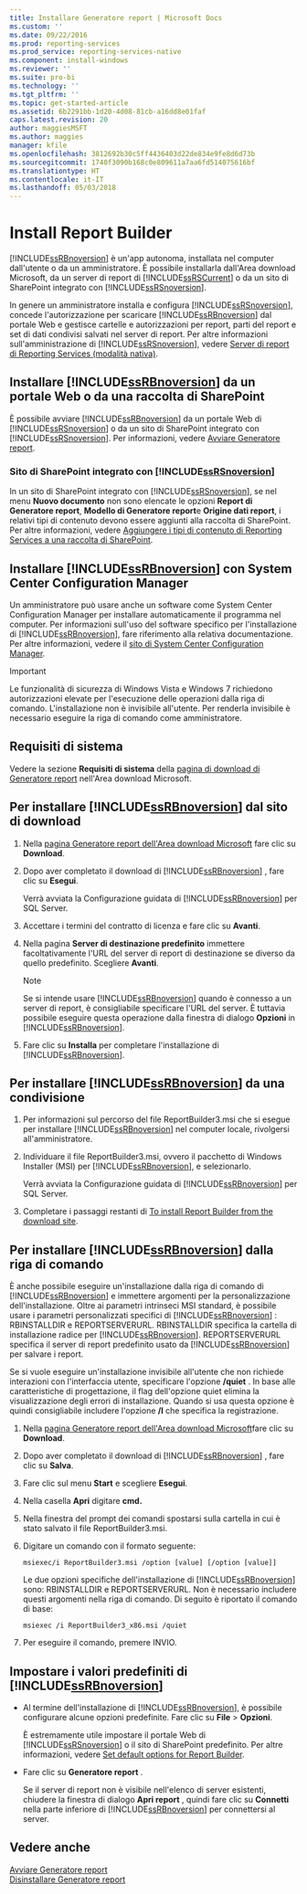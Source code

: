 ```yaml
---
title: Installare Generatore report | Microsoft Docs
ms.custom: ''
ms.date: 09/22/2016
ms.prod: reporting-services
ms.prod_service: reporting-services-native
ms.component: install-windows
ms.reviewer: ''
ms.suite: pro-bi
ms.technology: ''
ms.tgt_pltfrm: ''
ms.topic: get-started-article
ms.assetid: 6b2291bb-1d20-4d08-81cb-a16dd8e01faf
caps.latest.revision: 20
author: maggiesMSFT
ms.author: maggies
manager: kfile
ms.openlocfilehash: 3812692b30c5ff4436403d22de834e9fe8d6d73b
ms.sourcegitcommit: 1740f3090b168c0e809611a7aa6fd514075616bf
ms.translationtype: HT
ms.contentlocale: it-IT
ms.lasthandoff: 05/03/2018
---
```

# <a name="install-report-builder"></a>Install Report Builder
  [!INCLUDE[ssRBnoversion](../../includes/ssrbnoversion-md.md)] è un'app autonoma, installata nel computer dall'utente o da un amministratore. È possibile installarla dall'Area download Microsoft, da un server di report di [!INCLUDE[ssRSCurrent](../../includes/ssrscurrent-md.md)] o da un sito di SharePoint integrato con [!INCLUDE[ssRSnoversion](../../includes/ssrsnoversion-md.md)].  
  
 In genere un amministratore installa e configura [!INCLUDE[ssRSnoversion](../../includes/ssrsnoversion-md.md)], concede l'autorizzazione per scaricare [!INCLUDE[ssRBnoversion](../../includes/ssrbnoversion-md.md)] dal portale Web e gestisce cartelle e autorizzazioni per report, parti del report e set di dati condivisi salvati nel server di report. Per altre informazioni sull'amministrazione di [!INCLUDE[ssRSnoversion](../../includes/ssrsnoversion-md.md)], vedere [Server di report di Reporting Services &#40;modalità nativa&#41;](../../reporting-services/report-server/reporting-services-report-server-native-mode.md).  
  
## <a name="install-includessrbnoversionincludesssrbnoversion-mdmd-from--a--web-portal-or-sharepoint-library"></a>Installare [!INCLUDE[ssRBnoversion](../../includes/ssrbnoversion-md.md)] da un portale Web o da una raccolta di SharePoint 
  
 È possibile avviare [!INCLUDE[ssRBnoversion](../../includes/ssrbnoversion-md.md)] da un portale Web di [!INCLUDE[ssRSnoversion](../../includes/ssrsnoversion-md.md)] o da un sito di SharePoint integrato con [!INCLUDE[ssRSnoversion](../../includes/ssrsnoversion-md.md)]. Per informazioni, vedere [Avviare Generatore report](../../reporting-services/report-builder/start-report-builder.md).  
  
### <a name="sharepoint-site-integrated-with-includessrsnoversionincludesssrsnoversion-mdmd"></a>Sito di SharePoint integrato con [!INCLUDE[ssRSnoversion](../../includes/ssrsnoversion-md.md)]
  
 In un sito di SharePoint integrato con [!INCLUDE[ssRSnoversion](../../includes/ssrsnoversion-md.md)], se nel menu **Nuovo documento** non sono elencate le opzioni **Report di Generatore report**, **Modello di Generatore report**e **Origine dati report**, i relativi tipi di contenuto devono essere aggiunti alla raccolta di SharePoint. Per altre informazioni, vedere [Aggiungere i tipi di contenuto di Reporting Services a una raccolta di SharePoint](../../reporting-services/report-server-sharepoint/add-reporting-services-content-types-to-a-sharepoint-library.md).  
 
## <a name="install-includessrbnoversionincludesssrbnoversion-mdmd-with-system-center-configuration-manager"></a>Installare [!INCLUDE[ssRBnoversion](../../includes/ssrbnoversion-md.md)] con System Center Configuration Manager 
  
 Un amministratore può usare anche un software come System Center Configuration Manager per installare automaticamente il programma nel computer. Per informazioni sull'uso del software specifico per l'installazione di [!INCLUDE[ssRBnoversion](../../includes/ssrbnoversion-md.md)], fare riferimento alla relativa documentazione. Per altre informazioni, vedere il [sito di System Center Configuration Manager](https://www.microsoft.com/en-us/cloud-platform/system-center-configuration-manager).  
  
> [!IMPORTANT]  
>  Le funzionalità di sicurezza di Windows Vista e Windows 7 richiedono autorizzazioni elevate per l'esecuzione delle operazioni dalla riga di comando. L'installazione non è invisibile all'utente. Per renderla invisibile è necessario eseguire la riga di comando come amministratore.  
  
## <a name="system-requirements"></a>Requisiti di sistema
  
 Vedere la sezione **Requisiti di sistema** della [pagina di download di Generatore report](http://go.microsoft.com/fwlink/?LinkID=734968) nell'Area download Microsoft.
  
##  <a name="download"></a> Per installare [!INCLUDE[ssRBnoversion](../../includes/ssrbnoversion-md.md)] dal sito di download  
  
1.  Nella [pagina Generatore report dell'Area download Microsoft](http://go.microsoft.com/fwlink/?LinkID=734968) fare clic su **Download**.  
  
2.  Dopo aver completato il download di [!INCLUDE[ssRBnoversion](../../includes/ssrbnoversion-md.md)] , fare clic su  **Esegui**.  
  
     Verrà avviata la Configurazione guidata di [!INCLUDE[ssRBnoversion](../../includes/ssrbnoversion-md.md)] per SQL Server.  
  
3.  Accettare i termini del contratto di licenza e fare clic su **Avanti**.  
  
4.  Nella pagina **Server di destinazione predefinito** immettere facoltativamente l'URL del server di report di destinazione se diverso da quello predefinito. Scegliere **Avanti**.  
  
    > [!NOTE]  
    >  Se si intende usare [!INCLUDE[ssRBnoversion](../../includes/ssrbnoversion-md.md)] quando è connesso a un server di report, è consigliabile specificare l'URL del server. È tuttavia possibile eseguire questa operazione dalla finestra di dialogo **Opzioni** in [!INCLUDE[ssRBnoversion](../../includes/ssrbnoversion-md.md)].  
  
5.  Fare clic su **Installa** per completare l'installazione di [!INCLUDE[ssRBnoversion](../../includes/ssrbnoversion-md.md)].  
  
## <a name="to-install-includessrbnoversionincludesssrbnoversion-mdmd-from-a-share"></a>Per installare [!INCLUDE[ssRBnoversion](../../includes/ssrbnoversion-md.md)] da una condivisione  
  
1.  Per informazioni sul percorso del file ReportBuilder3.msi che si esegue per installare [!INCLUDE[ssRBnoversion](../../includes/ssrbnoversion-md.md)] nel computer locale, rivolgersi all'amministratore.  
  
2.  Individuare il file ReportBuilder3.msi, ovvero il pacchetto di Windows Installer (MSI) per [!INCLUDE[ssRBnoversion](../../includes/ssrbnoversion-md.md)], e selezionarlo.  
  
     Verrà avviata la Configurazione guidata di [!INCLUDE[ssRBnoversion](../../includes/ssrbnoversion-md.md)] per SQL Server.  
  
3.  Completare i passaggi restanti di [To install Report Builder from the download site](#download).  
  
## <a name="to-install-includessrbnoversionincludesssrbnoversion-mdmd-from-the-command-line"></a>Per installare [!INCLUDE[ssRBnoversion](../../includes/ssrbnoversion-md.md)] dalla riga di comando 

 È anche possibile eseguire un'installazione dalla riga di comando di [!INCLUDE[ssRBnoversion](../../includes/ssrbnoversion-md.md)] e immettere argomenti per la personalizzazione dell'installazione. Oltre ai parametri intrinseci MSI standard, è possibile usare i parametri personalizzati specifici di [!INCLUDE[ssRBnoversion](../../includes/ssrbnoversion-md.md)] : RBINSTALLDIR e REPORTSERVERURL. RBINSTALLDIR specifica la cartella di installazione radice per [!INCLUDE[ssRBnoversion](../../includes/ssrbnoversion-md.md)]. REPORTSERVERURL specifica il server di report predefinito usato da [!INCLUDE[ssRBnoversion](../../includes/ssrbnoversion-md.md)] per salvare i report.  
  
 Se si vuole eseguire un'installazione invisibile all'utente che non richiede interazioni con l'interfaccia utente, specificare l'opzione **/quiet** . In base alle caratteristiche di progettazione, il flag dell'opzione quiet elimina la visualizzazione degli errori di installazione. Quando si usa questa opzione è quindi consigliabile includere l'opzione **/l** che specifica la registrazione.   
  
1.  Nella [pagina Generatore report dell'Area download Microsoft](http://go.microsoft.com/fwlink/?LinkID=734968)fare clic su **Download**.  
  
2.  Dopo aver completato il download di [!INCLUDE[ssRBnoversion](../../includes/ssrbnoversion-md.md)] , fare clic su  **Salva**.  
  
3.  Fare clic sul menu **Start** e scegliere **Esegui**.  
  
4.  Nella casella **Apri** digitare **cmd.**  
  
5.  Nella finestra del prompt dei comandi spostarsi sulla cartella in cui è stato salvato il file ReportBuilder3.msi.  
  
6.  Digitare un comando con il formato seguente:  
  
     `msiexec/i ReportBuilder3.msi /option [value] [/option [value]]`  
  
     Le due opzioni specifiche dell'installazione di [!INCLUDE[ssRBnoversion](../../includes/ssrbnoversion-md.md)] sono: RBINSTALLDIR e REPORTSERVERURL. Non è necessario includere questi argomenti nella riga di comando. Di seguito è riportato il comando di base:  
  
     `msiexec /i ReportBuilder3_x86.msi /quiet`  
  
7.  Per eseguire il comando, premere INVIO.  
  
## <a name="set-includessrbnoversionincludesssrbnoversion-mdmd-defaults"></a>Impostare i valori predefiniti di [!INCLUDE[ssRBnoversion](../../includes/ssrbnoversion-md.md)]  
  
-   Al termine dell'installazione di [!INCLUDE[ssRBnoversion](../../includes/ssrbnoversion-md.md)], è possibile configurare alcune opzioni predefinite. Fare clic su **File** > **Opzioni**.  
  
     È estremamente utile impostare il portale Web di [!INCLUDE[ssRSnoversion](../../includes/ssrsnoversion-md.md)] o il sito di SharePoint predefinito. Per altre informazioni, vedere [Set default options for Report Builder](../../reporting-services/report-builder/set-default-options-for-report-builder.md).  
  
-   Fare clic su **Generatore report** .  
  
     Se il server di report non è visibile nell'elenco di server esistenti, chiudere la finestra di dialogo **Apri report** , quindi fare clic su **Connetti** nella parte inferiore di [!INCLUDE[ssRBnoversion](../../includes/ssrbnoversion-md.md)] per connettersi al server.  
  
## <a name="see-also"></a>Vedere anche  
 [Avviare Generatore report](../../reporting-services/report-builder/start-report-builder.md)   
 [Disinstallare Generatore report](../../reporting-services/install-windows/uninstall-report-builder.md)  
  
  
